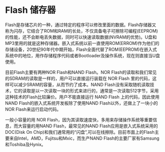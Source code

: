 # Flash 储存器

Flash是存储芯片的一种，通过特定的程序可以修改里面的数据。Flash存储器又称为闪存，它结合了ROM和RAM的长处，不仅具备电子可擦除可编程(EEPROM)的性能，还不会断电丢失数据，同时可以快速读取数据(NVRAM的优势)。U盘和MP3里用的就是这种存储器。嵌入式系统以前一直使用ROM(ERROM)作为他们的存储设备，20世纪90年代中期开始，Flash全面代替了ROM(EEPROM)在嵌入式系统中的地位，用作存储程序代码或者Bootloader及操作系统，现在则直接当U盘使用。

目前Flash主要有两种NOR Flash和NAND Flash。NOR Flash的读取和我们常见的SDRAM的读取是一样的，用户可以直接运行装载在 NOR Flash 里的代码，这样可以减少SRAM的容量，从而节约了成本。NAND Flash没有采取随机读取技术，它的读取是以一次读取一块的形式来进行的，通常是一次读取512字节，采用这种技术的Flash比较廉价。用户不能直接运行 NAND Flash 上的代码，因此使用NAND Flash的嵌入式系统开发板除了使用NAND Flash以外，还做上了一块小的NOR Flash来运行启动代码。

一般小容量的用 NOR Flash，因为其读取速度快，多用来存储操作系统等重要信息，而大容量的用NAND Flash，最常见的NAND Flash应用是嵌入式系统采用的DOC(Disk On Chip)和我们通常用的“闪盘”,可以在线擦除。目前市面上的Flash主要来自Intel，AMD，Fujitsu和Mxic，而生产NAND Flash的主要厂家有Samsung和Toshiba及Hynix。
